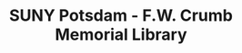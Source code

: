 ---
layout: repo
title: "SUNY Potsdam - F.W. Crumb Memorial Library"
id: 22431
permalink: repos/22431/
---